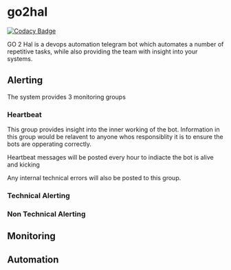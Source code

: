 # go2hal
[![Codacy Badge](https://api.codacy.com/project/badge/Grade/8e24336b9156422e90ad5055ca619306)](https://www.codacy.com/app/zamedic/go2hal?utm_source=github.com&utm_medium=referral&utm_content=zamedic/go2hal&utm_campaign=badger)

GO 2 Hal is a devops automation telegram bot which automates a number of repetitive tasks, while also providing the team with insight into your systems.

## Alerting

The system provides 3 monitoring groups

### Heartbeat
This group provides insight into the inner working of the bot. Information in this group would be relavent to anyone
whos responsiblity it is to ensure the bots are opperating correctly.

Heartbeat messages will be posted every hour to indiacte the bot is alive and kicking

Any internal technical errors will also be posted to this group.


### Technical Alerting

### Non Technical Alerting


## Monitoring

## Automation
